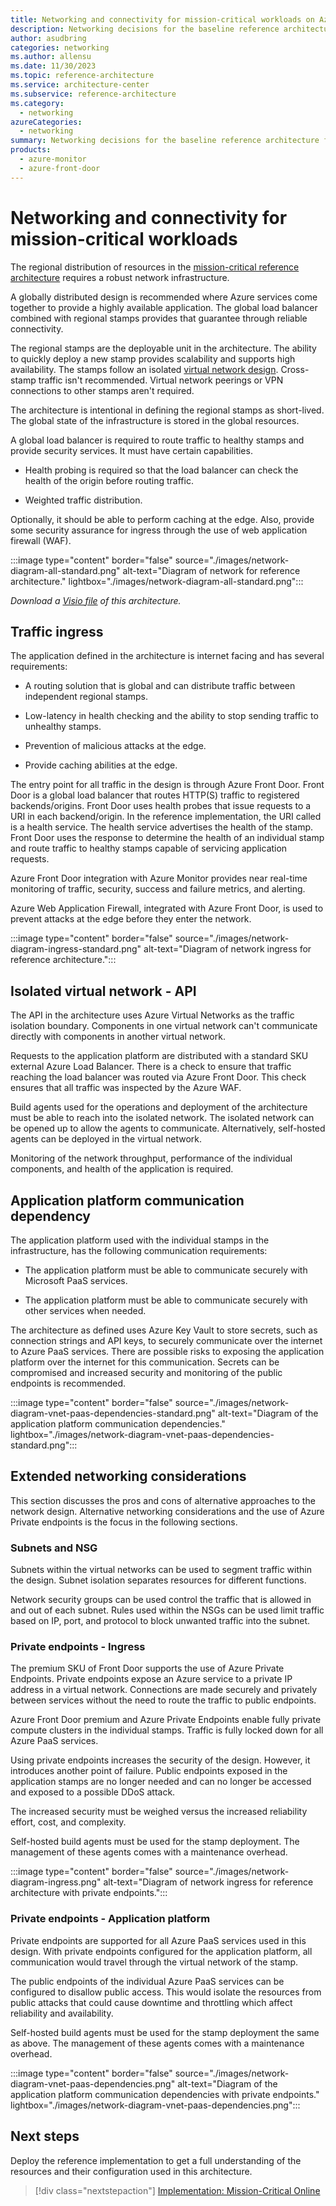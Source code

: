 ```yaml
---
title: Networking and connectivity for mission-critical workloads on Azure
description: Networking decisions for the baseline reference architecture for a mission-critical workload on Azure. 
author: asudbring
categories: networking
ms.author: allensu
ms.date: 11/30/2023
ms.topic: reference-architecture
ms.service: architecture-center
ms.subservice: reference-architecture
ms.category:
  - networking
azureCategories:
  - networking  
summary: Networking decisions for the baseline reference architecture for a mission-critical workload on Azure. 
products:
  - azure-monitor
  - azure-front-door
---
```


# Networking and connectivity for mission-critical workloads

The regional distribution of resources in the [mission-critical reference architecture](/azure/architecture/reference-architectures/containers/aks-mission-critical/mission-critical-intro) requires a robust network infrastructure. 

A globally distributed design is recommended where Azure services come together to provide a highly available application. The global load balancer combined with regional stamps provides that guarantee through reliable connectivity.

The regional stamps are the deployable unit in the architecture. The ability to quickly deploy a new stamp provides scalability and supports high availability. The stamps follow an isolated [virtual network design](/azure/architecture/framework/mission-critical/mission-critical-networking-connectivity#isolated-virtual-networks). Cross-stamp traffic isn't recommended. Virtual network peerings or VPN connections to other stamps aren't required.

The architecture is intentional in defining the regional stamps as short-lived. The global state of the infrastructure is stored in the global resources.

A global load balancer is required to route traffic to healthy stamps and provide security services. It must have certain capabilities.

- Health probing is required so that the load balancer can check the health of the origin before routing traffic.

- Weighted traffic distribution.

Optionally, it should be able to perform caching at the edge. Also, provide some security assurance for ingress through the use of web application firewall (WAF).

:::image type="content" border="false" source="./images/network-diagram-all-standard.png" alt-text="Diagram of network for reference architecture." lightbox="./images/network-diagram-all-standard.png":::

*Download a [Visio file](https://arch-center.azureedge.net/mission-critical-networking.vsdx) of this architecture.*

## Traffic ingress

The application defined in the architecture is internet facing and has several requirements:

- A routing solution that is global and can distribute traffic between independent regional stamps.

- Low-latency in health checking and the ability to stop sending traffic to unhealthy stamps.

- Prevention of malicious attacks at the edge.

- Provide caching abilities at the edge.

The entry point for all traffic in the design is through Azure Front Door. Front Door is a global load balancer that routes HTTP(S) traffic to registered backends/origins. Front Door uses health probes that issue requests to a URI in each backend/origin. In the reference implementation, the URI called is a health service. The health service advertises the health of the stamp. Front Door uses the response to determine the health of an individual stamp and route traffic to healthy stamps capable of servicing application requests.

Azure Front Door integration with Azure Monitor provides near real-time monitoring of traffic, security, success and failure metrics, and alerting.

Azure Web Application Firewall, integrated with Azure Front Door, is used to prevent attacks at the edge before they enter the network.

:::image type="content" border="false" source="./images/network-diagram-ingress-standard.png" alt-text="Diagram of network ingress for reference architecture.":::

## Isolated virtual network - API

The API in the architecture uses Azure Virtual Networks as the traffic isolation boundary. Components in one virtual network can't communicate directly with components in another virtual network.

Requests to the application platform are distributed with a standard SKU external Azure Load Balancer. There is a check to ensure that traffic reaching the load balancer was routed via Azure Front Door. This check ensures that all traffic was inspected by the Azure WAF.

Build agents used for the operations and deployment of the architecture must be able to reach into the isolated network. The isolated network can be opened up to allow the agents to communicate. Alternatively, self-hosted agents can be deployed in the virtual network. 

Monitoring of the network throughput, performance of the individual components, and health of the application is required.

## Application platform communication dependency

The application platform used with the individual stamps in the infrastructure, has the following communication requirements:

- The application platform must be able to communicate securely with Microsoft PaaS services.

- The application platform must be able to communicate securely with other services when needed.

The architecture as defined uses Azure Key Vault to store secrets, such as connection strings and API keys, to securely communicate over the internet to Azure PaaS services. There are possible risks to exposing the application platform over the internet for this communication. Secrets can be compromised and increased security and monitoring of the public endpoints is recommended.

:::image type="content" border="false" source="./images/network-diagram-vnet-paas-dependencies-standard.png" alt-text="Diagram of the application platform communication dependencies." lightbox="./images/network-diagram-vnet-paas-dependencies-standard.png":::

## Extended networking considerations

This section discusses the pros and cons of alternative approaches to the network design. Alternative networking considerations and the use of Azure Private endpoints is the focus in the following sections.

### Subnets and NSG

Subnets within the virtual networks can be used to segment traffic within the design. Subnet isolation separates resources for different functions.

Network security groups can be used control the traffic that is allowed in and out of each subnet. Rules used within the NSGs can be used limit traffic based on IP, port, and protocol to block unwanted traffic into the subnet.

### Private endpoints - Ingress

The premium SKU of Front Door supports the use of Azure Private Endpoints. Private endpoints expose an Azure service to a private IP address in a virtual network. Connections are made securely and privately between services without the need to route the traffic to public endpoints.

Azure Front Door premium and Azure Private Endpoints enable fully private compute clusters in the individual stamps. Traffic is fully locked down for all Azure PaaS services.

Using private endpoints increases the security of the design. However, it introduces another point of failure. Public endpoints exposed in the application stamps are no longer needed and can no longer be accessed and exposed to a possible DDoS attack.

The increased security must be weighed versus the increased reliability effort, cost, and complexity. 

Self-hosted build agents must be used for the stamp deployment. The management of these agents comes with a maintenance overhead.

:::image type="content" border="false" source="./images/network-diagram-ingress.png" alt-text="Diagram of network ingress for reference architecture with private endpoints.":::

### Private endpoints - Application platform

Private endpoints are supported for all Azure PaaS services used in this design. With private endpoints configured for the application platform, all communication would travel through the virtual network of the stamp.

The public endpoints of the individual Azure PaaS services can be configured to disallow public access. This would isolate the resources from public attacks that could cause downtime and throttling which affect reliability and availability.

Self-hosted build agents must be used for the stamp deployment the same as above. The management of these agents comes with a maintenance overhead.

:::image type="content" border="false" source="./images/network-diagram-vnet-paas-dependencies.png" alt-text="Diagram of the application platform communication dependencies with private endpoints." lightbox="./images/network-diagram-vnet-paas-dependencies.png":::

## Next steps

Deploy the reference implementation to get a full understanding of the resources and their configuration used in this architecture.

> [!div class="nextstepaction"]
> [Implementation: Mission-Critical Online](https://github.com/Azure/Mission-Critical-Online)
